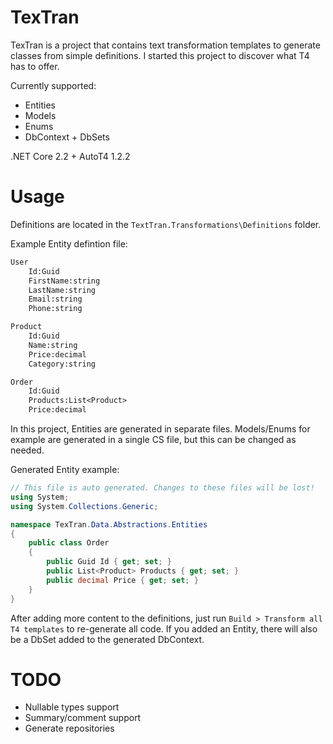 # TexTran

TexTran is a project that contains text transformation templates to generate classes from simple definitions. I started this project to discover what T4 has to offer.

Currently supported: 
- Entities
- Models
- Enums
- DbContext + DbSets

.NET Core 2.2 +
AutoT4 1.2.2

# Usage

Definitions are located in the `TextTran.Transformations\Definitions` folder.

Example Entity defintion file:

``` txt
User
	Id:Guid
	FirstName:string
	LastName:string
	Email:string
	Phone:string

Product
	Id:Guid
	Name:string
	Price:decimal
	Category:string

Order
	Id:Guid
	Products:List<Product>
	Price:decimal
```

In this project, Entities are generated in separate files. 
Models/Enums for example are generated in a single CS file, but this can be changed as needed.

Generated Entity example:
``` csharp
// This file is auto generated. Changes to these files will be lost! 
using System;
using System.Collections.Generic;

namespace TexTran.Data.Abstractions.Entities
{
	public class Order
	{
		public Guid Id { get; set; }
		public List<Product> Products { get; set; }
		public decimal Price { get; set; }
	}
}
```
After adding more content to the definitions, just run `Build > Transform all T4 templates` to re-generate all code. If you added an Entity, there will also be a DbSet<Entity> added to the generated DbContext.

# TODO

- Nullable types support
- Summary/comment support
- Generate repositories
